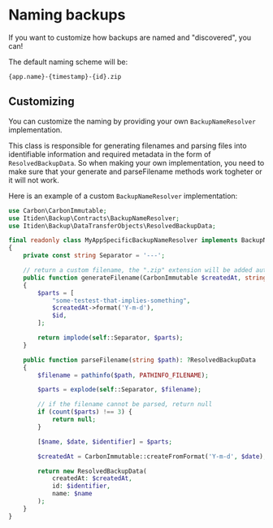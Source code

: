 # Naming backups

If you want to customize how backups are named and "discovered", you can!

The default naming scheme will be:

```
{app.name}-{timestamp}-{id}.zip
```

## Customizing

You can customize the naming by providing your own `BackupNameResolver` implementation.

This class is responsible for generating filenames and parsing files into identifiable information and required metadata in the form of `ResolvedBackupData`.
So when making your own implementation, you need to make sure that your generate and parseFilename methods work togheter or it will not work.

Here is an example of a custom `BackupNameResolver` implementation:

```php
use Carbon\CarbonImmutable;
use Itiden\Backup\Contracts\BackupNameResolver;
use Itiden\Backup\DataTransferObjects\ResolvedBackupData;

final readonly class MyAppSpecificBackupNameResolver implements BackupNameResolver
{
    private const string Separator = '---';

    // return a custom filename, the ".zip" extension will be added automatically if it is missing
    public function generateFilename(CarbonImmutable $createdAt, string $id): string
    {
        $parts = [
            "some-testest-that-implies-something",
            $createdAt->format('Y-m-d'),
            $id,
        ];

        return implode(self::Separator, $parts);
    }

    public function parseFilename(string $path): ?ResolvedBackupData
    {
        $filename = pathinfo($path, PATHINFO_FILENAME);

        $parts = explode(self::Separator, $filename);

        // if the filename cannot be parsed, return null
        if (count($parts) !== 3) {
            return null;
        }

        [$name, $date, $identifier] = $parts;

        $createdAt = CarbonImmutable::createFromFormat('Y-m-d', $date);

        return new ResolvedBackupData(
            createdAt: $createdAt,
            id: $identifier,
            name: $name
        );
    }
}
```
